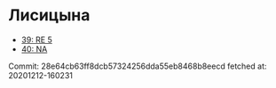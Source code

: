 # Лисицына
- [39: RE 5](39.md)
- [40: NA](40.md)

Commit: 28e64cb63ff8dcb57324256dda55eb8468b8eecd
 fetched at: 20201212-160231
